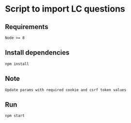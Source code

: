 # Script to import LC questions

## Requirements

`Node >= 8`

## Install dependencies

`npm install`

## Note

`Update params with required cookie and csrf token values`

## Run

`npm start`

